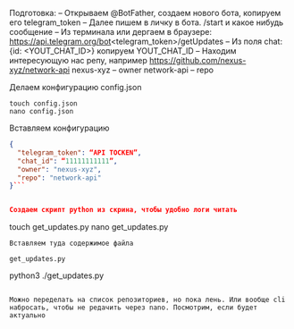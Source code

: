 Подготовка:
– Открываем @BotFather, создаем нового бота, копируем его telegram_token
– Далее пишем в личку в бота. /start и какое нибудь сообщение
– Из терминала или дергаем в браузере:
https://api.telegram.org/bot<telegram_token>/getUpdates
– Из поля chat: {id: <YOUT_CHAT_ID>} копируем YOUT_CHAT_ID
– Находим интересующую нас репу, например https://github.com/nexus-xyz/network-api
nexus-xyz – owner
network-api – repo

Делаем конфигурацию config.json
```
touch config.json
nano config.json
```
Вставляем конфигурацию
```JSON
{
  "telegram_token": “API TOCKEN”,
  "chat_id": “11111111111”,
  "owner": "nexus-xyz",
  "repo": "network-api"
}```


Создаем скрипт python из скрина, чтобы удобно логи читать
```
touch get_updates.py
nano get_updates.py
```
Вставляем туда содержимое файла 

get_updates.py
```
python3 ./get_updates.py
```

Можно переделать на список репозиториев, но пока лень. Или вообще cli набросать, чтобы не редачить через nano. Посмотрим, если будет актуально